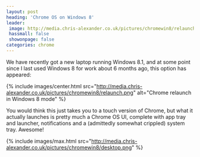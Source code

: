 ```yaml
---
layout: post
heading: 'Chrome OS on Windows 8'
leader:
 image: http://media.chris-alexander.co.uk/pictures/chromewin8/relaunch.png
 hassmall: false
 showonpage: false
categories: chrome
---
```


We have recently got a new laptop running Windows 8.1, and at some point since I last used Windows 8 for work about 6 months ago, this option has appeared:

{% include images/center.html src="http://media.chris-alexander.co.uk/pictures/chromewin8/relaunch.png" alt="Chrome relaunch in Windows 8 mode" %}

You would think this just takes you to a touch version of Chrome, but what it actually launches is pretty much a Chrome OS UI, complete with app tray and launcher, notifications and a (admittedly somewhat crippled) system tray. Awesome!

{% include images/max.html src="http://media.chris-alexander.co.uk/pictures/chromewin8/desktop.png" %}
